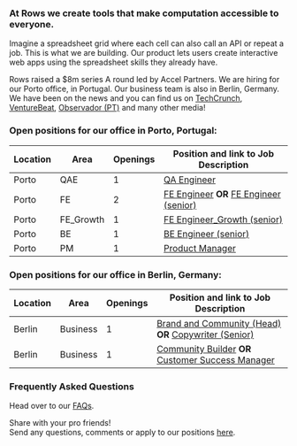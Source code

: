 ### At Rows we create tools that make computation accessible to everyone.

Imagine a spreadsheet grid where each cell can also call an API or repeat a job. This is what we are building. Our product lets users create interactive web apps using the spreadsheet skills they already have.

Rows raised a $8m series A round led by Accel Partners. We are hiring for our Porto office, in Portugal. Our business team is also in Berlin, Germany. We have been on the news and you can find us on [TechCrunch](https://tcrn.ch/2LnB1r0), [VentureBeat](https://bit.ly/2IGwgHS), [Observador (PT)](https://bit.ly/2rZV0Ar) and many other media!

### Open positions for our office in Porto, Portugal:

| Location        | Area         | Openings | Position and link to Job Description |
| --------------- | ------------ | -------- | --------------- |
|Porto            | QAE          | 1        | [QA Engineer](/job%20descriptions/QA%20Engineer.md) |
|Porto            | FE           | 2        | [FE Engineer](/job%20descriptions/FE%20engineer_Porto.md) **OR** [FE Engineer (senior)](/job%20descriptions/FE%20engineer%20(senior)_Porto.md) |    
|Porto            | FE_Growth    | 1        | [FE Engineer_Growth (senior)](/job%20descriptions/FE%20engineer%20Growth%20Team%20(senior)_Porto.md)|
|Porto            | BE           | 1        | [BE Engineer (senior)](/job%20descriptions/BE%20engineer%20(senior)_Porto.md) |
|Porto            | PM           | 1        | [Product Manager](/job%20descriptions/Product%20Manager_Porto.md)|


### Open positions for our office in Berlin, Germany:

| Location        | Area         | Openings | Position and link to Job Description |
| --------------- | ------------ | -------- | --------------- |
|Berlin           | Business     | 1        | [Brand and Community (Head)](/job%20descriptions/Brand%20and%20Community%20(Head)_Berlin.md) **OR** [Copywriter (Senior)](/job%20descriptions/Copywriter%20(Senior).md) |
|Berlin           | Business     | 1        | [Community Builder](/job%20descriptions/Community%20Builder_Berlin.md) **OR** [Customer Success Manager](/job%20descriptions/Customer%20Success%20Manager_Berlin.md)      |

### Frequently Asked Questions
Head over to our [FAQs](/FAQs.md).

Share with your pro friends!  
Send any questions, comments or apply to our positions [here](mailto:join@rows.com).
